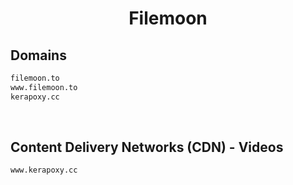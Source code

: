 


<h1 align="center">Filemoon</h1>  


## Domains


```html
filemoon.to
www.filemoon.to
kerapoxy.cc
```  

<br>

## Content Delivery Networks (CDN) - Videos


```html
www.kerapoxy.cc
```  

<br>
